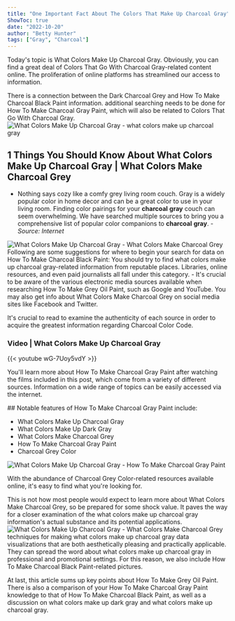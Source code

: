 ```yaml
---
title: "One Important Fact About The Colors That Make Up Charcoal Gray"
ShowToc: true 
date: "2022-10-20"
author: "Betty Hunter" 
tags: ["Gray", "Charcoal"]
---
```


	
Today's topic is What Colors Make Up Charcoal Gray. Obviously, you can find a great deal of Colors That Go With Charcoal Gray-related content online. The proliferation of online platforms has streamlined our access to information.

There is a connection between the Dark Charcoal Grey and How To Make Charcoal Black Paint information. additional searching needs to be done for How To Make Charcoal Gray Paint, which will also be related to Colors That Go With Charcoal Gray.
<img loading="lazy" src="https://i.pinimg.com/736x/26/fa/28/26fa28f03991ebd49abaae3a697cba8f.jpg" onerror="this.onerror=null;this.src='https://blogger.googleusercontent.com/img/a/AVvXsEhe7F7TRXHtjiKvHb5vS7DmnxvpHiDyoYyYvm1nHB3Qp2_w3BnM6A2eq4v7FYxCC9bfZt3a9vIMtAYEKUiaDQbHMg-ViyGmRIj39MLp0bGFfgfYw1Dc9q_H-T0wiTm3l0Uq42dETrN9eC8aGJ9_IORZsxST1AcLR7np1koOfcc7tnHa4S8Mwz_xD9d0=s16000';" alt="What Colors Make Up Charcoal Gray - what colors make up charcoal gray" >

## 1 Things You Should Know About What Colors Make Up Charcoal Gray | What Colors Make Charcoal Grey
-   Nothing says cozy like a comfy grey living room couch. Gray is a widely popular color in home decor and can be a great color to use in your living room. Finding color pairings for your **charcoal** **gray** couch can seem overwhelming. We have searched multiple sources to bring you a comprehensive list of popular color companions to **charcoal** **gray**. - <cite>Source: Internet</cite>


<img loading="lazy" src="http://img.allw.mn/content/ku/cu/wxt5dq1r.jpg" onerror="this.onerror=null;this.src='https://blogger.googleusercontent.com/img/a/AVvXsEhe7F7TRXHtjiKvHb5vS7DmnxvpHiDyoYyYvm1nHB3Qp2_w3BnM6A2eq4v7FYxCC9bfZt3a9vIMtAYEKUiaDQbHMg-ViyGmRIj39MLp0bGFfgfYw1Dc9q_H-T0wiTm3l0Uq42dETrN9eC8aGJ9_IORZsxST1AcLR7np1koOfcc7tnHa4S8Mwz_xD9d0=s16000';" alt="What Colors Make Up Charcoal Gray - What Colors Make Charcoal Grey" >
Following are some suggestions for where to begin your search for data on How To Make Charcoal Black Paint:
You should try to find what colors make up charcoal gray-related information from reputable places. Libraries, online resources, and even paid journalists all fall under this category.
- It's crucial to be aware of the various electronic media sources available when researching How To Make Grey Oil Paint, such as Google and YouTube. You may also get info about What Colors Make Charcoal Grey on social media sites like Facebook and Twitter.

It's crucial to read to examine the authenticity of each source in order to acquire the greatest information regarding Charcoal Color Code.

### Video | What Colors Make Up Charcoal Gray
{{< youtube wG-7Uoy5vdY >}} 

You'll learn more about How To Make Charcoal Gray Paint after watching the films included in this post, which come from a variety of different sources. Information on a wide range of topics can be easily accessed via the internet.
<script async="async" data-cfasync="false" src="//normallydemandedalter.com/fe63df3c5408708b15d8dc3d9b206b31/invoke.js"></script>
<div id="container-fe63df3c5408708b15d8dc3d9b206b31"></div>
## Notable features of How To Make Charcoal Gray Paint include:

- What Colors Make Up Charcoal Gray
- What Colors Make Up Dark Gray
- What Colors Make Charcoal Grey
- How To Make Charcoal Gray Paint
- Charcoal Grey Color

 <img loading="lazy" src="http://www.kkroofingregina.com/wp-content/uploads/2014/04/cambridge-charcoal-grey-crop2.jpg" onerror="this.onerror=null;this.src='https://blogger.googleusercontent.com/img/a/AVvXsEhe7F7TRXHtjiKvHb5vS7DmnxvpHiDyoYyYvm1nHB3Qp2_w3BnM6A2eq4v7FYxCC9bfZt3a9vIMtAYEKUiaDQbHMg-ViyGmRIj39MLp0bGFfgfYw1Dc9q_H-T0wiTm3l0Uq42dETrN9eC8aGJ9_IORZsxST1AcLR7np1koOfcc7tnHa4S8Mwz_xD9d0=s16000';" alt="What Colors Make Up Charcoal Gray - How To Make Charcoal Gray Paint" >

With the abundance of Charcoal Grey Color-related resources available online, it's easy to find what you're looking for.

This is not how most people would expect to learn more about What Colors Make Charcoal Grey, so be prepared for some shock value. It paves the way for a closer examination of the what colors make up charcoal gray information's actual substance and its potential applications.
<img loading="lazy" src="https://i.pinimg.com/736x/91/63/f3/9163f3edbe01adbe01182354f91d0299.jpg" onerror="this.onerror=null;this.src='https://blogger.googleusercontent.com/img/a/AVvXsEhe7F7TRXHtjiKvHb5vS7DmnxvpHiDyoYyYvm1nHB3Qp2_w3BnM6A2eq4v7FYxCC9bfZt3a9vIMtAYEKUiaDQbHMg-ViyGmRIj39MLp0bGFfgfYw1Dc9q_H-T0wiTm3l0Uq42dETrN9eC8aGJ9_IORZsxST1AcLR7np1koOfcc7tnHa4S8Mwz_xD9d0=s16000';" alt="What Colors Make Up Charcoal Gray - What Colors Make Charcoal Grey" >
techniques for making what colors make up charcoal gray data visualizations that are both aesthetically pleasing and practically applicable. They can spread the word about what colors make up charcoal gray in professional and promotional settings. For this reason, we also include How To Make Charcoal Black Paint-related pictures.

At last, this article sums up key points about How To Make Grey Oil Paint. There is also a comparison of your How To Make Charcoal Gray Paint knowledge to that of How To Make Charcoal Black Paint, as well as a discussion on what colors make up dark gray and what colors make up charcoal gray.
	
	


